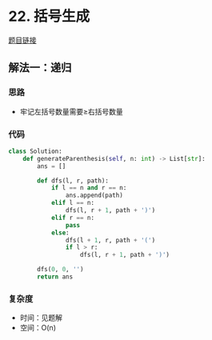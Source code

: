 # 22. 括号生成

[题目链接](https://leetcode.cn/problems/generate-parentheses/description/)

## 解法一：递归

### 思路

- 牢记左括号数量需要≥右括号数量

### 代码

```py
class Solution:
    def generateParenthesis(self, n: int) -> List[str]:
        ans = []

        def dfs(l, r, path):
            if l == n and r == n:
                ans.append(path)
            elif l == n:
                dfs(l, r + 1, path + ')')
            elif r == n:
                pass
            else:
                dfs(l + 1, r, path + '(')
                if l > r:
                    dfs(l, r + 1, path + ')')

        dfs(0, 0, '')
        return ans
```

### 复杂度

- 时间：见题解
- 空间：O(n)
